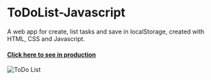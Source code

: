 # ToDoList-Javascript
A web app for create, list tasks and save in localStorage, created with HTML, CSS and Javascript.

#### [Click here to see in production](https://danielmafra.github.io/todolist)

![ToDo List](https://i.imgur.com/sPfDvif.png)
